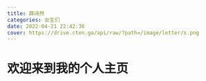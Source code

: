 ```yaml
---
title: 薛诗然
categories: 女生们
date: 2022-04-21 22:42:36
cover: https://drive.cten.ga/api/raw/?path=/image/letter/x.png
---
```

# 欢迎来到我的个人主页